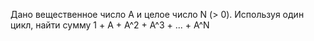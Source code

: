  Дано вещественное число A и целое число N (> 0). Используя один цикл,
 найти сумму
 1 + A + A^2 + A^3 + ... + A^N
